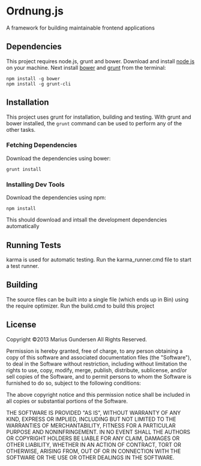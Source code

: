 # Ordnung.js

A framework for building maintainable frontend applications

## Dependencies

This project requires node.js, grunt and bower. Download and install [node js](http://www.nodejs.org) on your machine. Next install [bower](https://github.com/bower/bower) and [grunt](http://gruntjs.com) from the terminal: 

```shell
npm install -g bower
npm install -g grunt-cli
```

## Installation

This project uses grunt for installation, building and testing. With grunt and bower installed, the `grunt` command can be used to perform any of the other tasks. 

### Fetching Dependencies

Download the dependencies using bower:

```shell
grunt install
```

### Installing Dev Tools

Download the dependencies using npm:

```shell
npm install
```

This should download and intsall the development dependencies automatically

## Running Tests

karma is used for automatic testing. Run the karma_runner.cmd file to start a test runner. 

## Building 

The source files can be built into a single file (which ends up in Bin) using the require optimizer. Run the build.cmd to build this project

## License

Copyright ©2013 Marius Gundersen All Rights Reserved.

Permission is hereby granted, free of charge, to any person obtaining a copy of this software and associated documentation files (the "Software"), to deal in the Software without restriction, including without limitation the rights to use, copy, modify, merge, publish, distribute, sublicense, and/or sell copies of the Software, and to permit persons to whom the Software is furnished to do so, subject to the following conditions:

The above copyright notice and this permission notice shall be included in all copies or substantial portions of the Software.

THE SOFTWARE IS PROVIDED "AS IS", WITHOUT WARRANTY OF ANY KIND, EXPRESS OR IMPLIED, INCLUDING BUT NOT LIMITED TO THE WARRANTIES OF MERCHANTABILITY, FITNESS FOR A PARTICULAR PURPOSE AND NONINFRINGEMENT. IN NO EVENT SHALL THE AUTHORS OR COPYRIGHT HOLDERS BE LIABLE FOR ANY CLAIM, DAMAGES OR OTHER LIABILITY, WHETHER IN AN ACTION OF CONTRACT, TORT OR OTHERWISE, ARISING FROM, OUT OF OR IN CONNECTION WITH THE SOFTWARE OR THE USE OR OTHER DEALINGS IN THE SOFTWARE.